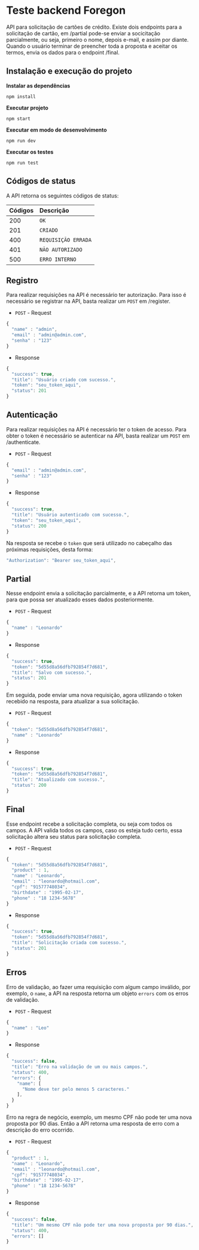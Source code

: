 # Teste backend Foregon

API para solicitação de cartões de crédito. Existe dois endpoints para a solicitação de cartão, em /partial pode-se enviar a socicitação parcialmente, ou seja, primeiro o nome, depois e-mail, e assim por diante. Quando o usuário terminar de preencher toda a proposta e aceitar os termos, envia os dados para o endpoint /final.


## Instalação e execução do projeto

**Instalar as dependências**

```npm install```

**Executar projeto**

```npm start```

**Executar em modo de desenvolvimento**

```npm run dev```

**Executar os testes**

```npm run test```

## Códigos de status

A API retorna os seguintes códigos de status:

| Códigos | Descrição |
| :--- | :--- |
| 200 | `OK` |
| 201 | `CRIADO` |
| 400 | `REQUISIÇÃO ERRADA` |
| 401 | `NÃO AUTORIZADO` |
| 500 | `ERRO INTERNO` |

## Registro

Para realizar requisições na API é necessário ter autorização. Para isso é necessário se registrar na API, basta realizar um `POST` em /register.

+ `POST` - Request

```javascript
{
  "name" : "admin",
  "email" : "admin@admin.com",
  "senha" : "123"
}
```

+ Response

```javascript
{
  "success": true,
  "title": "Usuário criado com sucesso.",
  "token": "seu_token_aqui",
  "status": 201
}
```

## Autenticação

Para realizar requisições na API é necessário ter o token de acesso. Para obter o token é necessário se autenticar na API, basta realizar um `POST` em /authenticate.

+ `POST` - Request

```javascript
{
  "email" : "admin@admin.com",
  "senha" : "123"
}
```

+ Response

```javascript
{
  "success": true,
  "title": "Usuário autenticado com sucesso.",
  "token": "seu_token_aqui",
  "status": 200
}
```

Na resposta se recebe o `token` que será utilizado no cabeçalho das próximas requisições, desta forma:

```javascript
"Authorization": "Bearer seu_token_aqui",
```



## Partial

Nesse endpoint envia a solicitação parcialmente, e a API retorna um token, para que possa ser atualizado esses dados posteriormente.

+ `POST` - Request

```javascript
{
  "name" : "Leonardo"
}
```

+ Response

```javascript
{
  "success": true,
  "token": "5d55d8a56dfb792854f7d681",
  "title": "Salvo com sucesso.",
  "status": 201
}
```

Em seguida, pode enviar uma nova requisição, agora utilizando o token recebido na resposta, para atualizar a sua solicitação.

+ `POST` - Request

```javascript
{
  "token": "5d55d8a56dfb792854f7d681",
  "name" : "Leonardo"
}
```

+ Response

```javascript
{
  "success": true,
  "token": "5d55d8a56dfb792854f7d681",
  "title": "Atualizado com sucesso.",
  "status": 200
}
```


## Final

Esse endpoint recebe a solicitação completa, ou seja com todos os campos. A API valida todos os campos, caso os esteja tudo certo, essa solicitação altera seu status para solicitação completa.

+ `POST` - Request

```javascript
{
  "token": "5d55d8a56dfb792854f7d681",
  "product" : 1,
  "name" : "Leonardo",
  "email" : "leonardo@hotmail.com",
  "cpf": "91577748034",
  "birthdate" : "1995-02-17",
  "phone" : "18 1234-5678"
}
```

+ Response

```javascript
{
  "success": true,
  "token": "5d55d8a56dfb792854f7d681",
  "title": "Solicitação criada com sucesso.",
  "status": 201
}
```

## Erros

Erro de validação, ao fazer uma requisição com algum campo inválido, por exemplo, o `name`, a API na resposta retorna um objeto `errors` com os erros de validação.

+ `POST` - Request

```javascript
{
  "name" : "Leo"
}
```

+ Response

```javascript
{
  "success": false,
  "title": "Erro na validação de um ou mais campos.",
  "status": 400,
  "errors": {
    "name": [
      "Nome deve ter pelo menos 5 caracteres."
    ],
  }
}
```

Erro na regra de negócio, exemplo, um mesmo CPF não pode ter uma nova proposta por 90 dias. Então a API retorna uma resposta de erro com a descrição do erro ocorrido.

+ `POST` - Request

```javascript
{
  "product" : 1,
  "name" : "Leonardo",
  "email" : "leonardo@hotmail.com",
  "cpf": "91577748034",
  "birthdate" : "1995-02-17",
  "phone" : "18 1234-5678"
}
```

+ Response

```javascript
{
  "success": false,
  "title": "Um mesmo CPF não pode ter uma nova proposta por 90 dias.",
  "status": 400,
  "errors": []
}
```